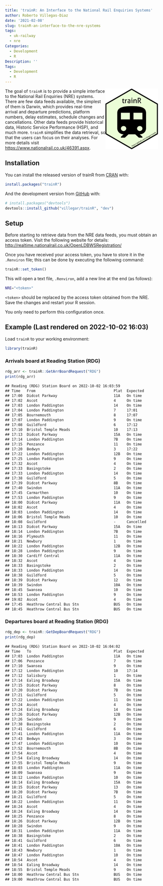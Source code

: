 ```yaml
---
title: 'trainR: An Interface to the National Rail Enquiries Systems'
author: Roberto Villegas-Diaz
date: '2021-02-08'
slug: trainR-an-interface-to-the-nre-systems
tags:
  - uk-railway
  - nre
Categories:
  - Development
  - R
Description: ''
Tags:
  - Development
  - R
---
```


<img src="https://raw.githubusercontent.com/villegar/trainR/main/inst/images/logo.png" alt="logo" align="right" height=200px/>

The goal of `trainR` is to provide a simple interface to the 
National Rail Enquiries (NRE) systems. There are few data feeds 
available, the simplest of them is Darwin, which provides real-time 
arrival and departure predictions, platform numbers, delay estimates, 
schedule changes and cancellations. Other data feeds provide historical 
data, Historic Service Performance (HSP), and much more. `trainR` 
simplifies the data retrieval, so that the users can focus on their 
analyses. For more details visit 
https://www.nationalrail.co.uk/46391.aspx.

## Installation

You can install the released version of trainR from [CRAN](https://CRAN.R-project.org) with:

``` r
install.packages("trainR")
```

And the development version from [GitHub](https://github.com/) with:

``` r
# install.packages("devtools")
devtools::install_github("villegar/trainR", "dev")
```

## Setup
Before starting to retrieve data from the NRE data feeds, you must obtain an access token. 
Visit the following website for details: http://realtime.nationalrail.co.uk/OpenLDBWSRegistration/

Once you have received your access token, you have to store it in the `.Renviron` file; this can be 
done by executing the following command:


```r
trainR::set_token()
```

This will open a text file, `.Renviron`, add a new line at the end (as follows):

```bash
NRE="<token>"
```

`<token>` should be replaced by the access token obtained from the NRE. Save the changes and restart 
your R session.

You only need to perform this configuration once.

## Example (Last rendered on 2022-10-02 16:03)

Load `trainR` to your working environment:

```r
library(trainR)
```

### Arrivals board at Reading Station (RDG)


```r
rdg_arr <- trainR::GetArrBoardRequest("RDG")
print(rdg_arr)
```

```
## Reading (RDG) Station Board on 2022-10-02 16:03:59
## Time   From                                    Plat  Expected
## 17:00  Didcot Parkway                          11A   On time
## 17:02  Ascot                                   4     On time
## 17:03  London Paddington                       14    On time
## 17:04  London Paddington                       7     17:01
## 17:05  Bournemouth                             8     17:07
## 17:07  London Paddington                       9     On time
## 17:08  Guildford                               6     17:12
## 17:10  Bristol Temple Meads                    10    17:13
## 17:13  Didcot Parkway                          15A   On time
## 17:14  London Paddington                       7B    On time
## 17:15  Penzance                                11    On time
## 17:20  Bedwyn                                  3     17:22
## 17:22  London Paddington                       12B   On time
## 17:25  London Paddington                       9     On time
## 17:32  Ascot                                   4     On time
## 17:33  Basingstoke                             2     On time
## 17:33  London Paddington                       14    On time
## 17:38  Guildford                               5     On time
## 17:39  Didcot Parkway                          8B    On time
## 17:40  Swindon                                 11A   On time
## 17:45  Carmarthen                              10    On time
## 17:53  London Paddington                       9     On time
## 18:00  Didcot Parkway                          11A   On time
## 18:02  Ascot                                   4     On time
## 18:03  London Paddington                       14    On time
## 18:06  Bristol Temple Meads                    10    On time
## 18:08  Guildford                               -     Cancelled
## 18:13  Didcot Parkway                          15A   On time
## 18:14  London Paddington                       7B    On time
## 18:16  Plymouth                                11    On time
## 18:21  Newbury                                 1     On time
## 18:22  London Paddington                       12B   On time
## 18:28  London Paddington                       9     On time
## 18:30  Cardiff Central                         11A   On time
## 18:32  Ascot                                   4     On time
## 18:33  Basingstoke                             2     On time
## 18:33  London Paddington                       14    On time
## 18:38  Guildford                               5     On time
## 18:39  Didcot Parkway                          12    On time
## 18:39  Swindon                                 10A   On time
## 18:45  Swansea                                 10    On time
## 18:53  London Paddington                       9     On time
## 19:02  Ascot                                   4     On time
## 17:45  Heathrow Central Bus Stn                BUS   On time
## 18:45  Heathrow Central Bus Stn                BUS   On time
```

### Departures board at Reading Station (RDG)


```r
rdg_dep <- trainR::GetDepBoardRequest("RDG")
print(rdg_dep)
```

```
## Reading (RDG) Station Board on 2022-10-02 16:04:02
## Time   To                                      Plat  Expected
## 17:03  London Paddington                       11A   On time
## 17:06  Penzance                                7     On time
## 17:10  Swansea                                 9     On time
## 17:12  London Paddington                       10    17:14
## 17:12  Salisbury                               1     On time
## 17:14  Ealing Broadway                         15A   On time
## 17:15  Didcot Parkway                          8     On time
## 17:20  Didcot Parkway                          7B    On time
## 17:21  Guildford                               5     On time
## 17:22  London Paddington                       11    On time
## 17:24  Ascot                                   4     On time
## 17:24  Ealing Broadway                         14    On time
## 17:26  Didcot Parkway                          12B   On time
## 17:26  Swindon                                 9     On time
## 17:38  Basingstoke                             2     On time
## 17:41  Guildford                               6     On time
## 17:41  London Paddington                       11A   On time
## 17:43  Bedwyn                                  3     On time
## 17:47  London Paddington                       10    On time
## 17:52  Bournemouth                             8B    On time
## 17:54  Ascot                                   4     On time
## 17:54  Ealing Broadway                         14    On time
## 17:55  Bristol Temple Meads                    9     On time
## 18:03  London Paddington                       11A   On time
## 18:09  Swansea                                 9     On time
## 18:12  London Paddington                       10    On time
## 18:14  Ealing Broadway                         15A   On time
## 18:15  Didcot Parkway                          13    On time
## 18:20  Didcot Parkway                          7B    On time
## 18:21  Guildford                               5     On time
## 18:22  London Paddington                       11    On time
## 18:24  Ascot                                   4     On time
## 18:24  Ealing Broadway                         14    On time
## 18:25  Penzance                                8     On time
## 18:26  Didcot Parkway                          12B   On time
## 18:28  Swindon                                 9     On time
## 18:31  London Paddington                       11A   On time
## 18:38  Basingstoke                             2     On time
## 18:41  Guildford                               6     On time
## 18:41  London Paddington                       10A   On time
## 18:43  Newbury                                 1     On time
## 18:47  London Paddington                       10    On time
## 18:54  Ascot                                   4     On time
## 18:54  Ealing Broadway                         14    On time
## 18:55  Bristol Temple Meads                    9     On time
## 18:00  Heathrow Central Bus Stn                BUS   On time
## 19:00  Heathrow Central Bus Stn                BUS   On time
```
